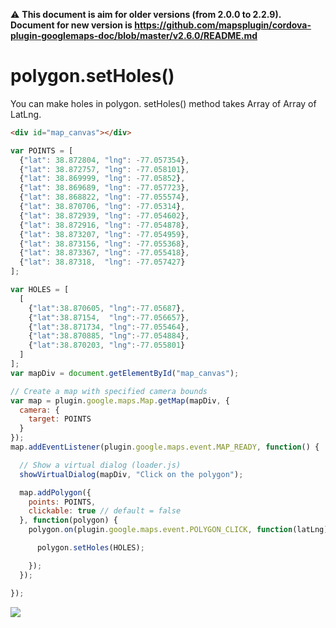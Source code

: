 :warning: **This document is aim for older versions (from 2.0.0 to 2.2.9).
Document for new version is https://github.com/mapsplugin/cordova-plugin-googlemaps-doc/blob/master/v2.6.0/README.md**

# polygon.setHoles()


You can make holes in polygon.
setHoles() method takes Array of Array of LatLng.

```html
<div id="map_canvas"></div>
```

```js
var POINTS = [
  {"lat": 38.872804, "lng": -77.057354},
  {"lat": 38.872757, "lng": -77.058101},
  {"lat": 38.869999, "lng": -77.05852},
  {"lat": 38.869689, "lng": -77.057723},
  {"lat": 38.868822, "lng": -77.055574},
  {"lat": 38.870706, "lng": -77.05314},
  {"lat": 38.872939, "lng": -77.054602},
  {"lat": 38.872916, "lng": -77.054878},
  {"lat": 38.873207, "lng": -77.054959},
  {"lat": 38.873156, "lng": -77.055368},
  {"lat": 38.873367, "lng": -77.055418},
  {"lat": 38.87318,  "lng": -77.057427}
];

var HOLES = [
  [
    {"lat":38.870605, "lng":-77.05687},
    {"lat":38.87154,  "lng":-77.056657},
    {"lat":38.871734, "lng":-77.055464},
    {"lat":38.870885, "lng":-77.054884},
    {"lat":38.870203, "lng":-77.055801}
  ]
];
var mapDiv = document.getElementById("map_canvas");

// Create a map with specified camera bounds
var map = plugin.google.maps.Map.getMap(mapDiv, {
  camera: {
    target: POINTS
  }
});
map.addEventListener(plugin.google.maps.event.MAP_READY, function() {

  // Show a virtual dialog (loader.js)
  showVirtualDialog(mapDiv, "Click on the polygon");

  map.addPolygon({
    points: POINTS,
    clickable: true // default = false
  }, function(polygon) {
    polygon.on(plugin.google.maps.event.POLYGON_CLICK, function(latLng) {

      polygon.setHoles(HOLES);

    });
  });

});
```

![](image.gif)
